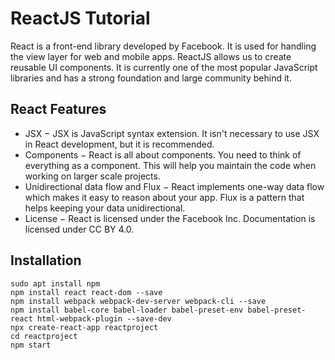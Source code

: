 # ReactJS Tutorial
React is a front-end library developed by Facebook. It is used for handling the view layer for web and mobile apps. ReactJS allows us to create reusable UI components. It is currently one of the most popular JavaScript libraries and has a strong foundation and large community behind it.
## React Features
  - JSX − JSX is JavaScript syntax extension. It isn't necessary to use JSX in React development, but it is recommended.
  - Components − React is all about components. You need to think of everything as a component. This will help you maintain the code when working on larger scale projects.
  - Unidirectional data flow and Flux − React implements one-way data flow which makes it easy to reason about your app. Flux is a pattern that helps keeping your data unidirectional.
  - License − React is licensed under the Facebook Inc. Documentation is licensed under CC BY 4.0.
  
## Installation

```
sudo apt install npm
npm install react react-dom --save
npm install webpack webpack-dev-server webpack-cli --save
npm install babel-core babel-loader babel-preset-env babel-preset-react html-webpack-plugin --save-dev
npx create-react-app reactproject
cd reactproject
npm start
```

